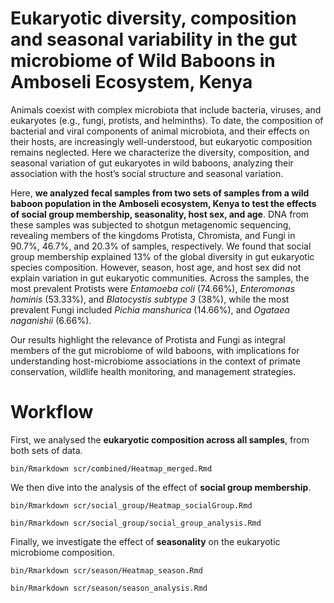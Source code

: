 # Eukaryotic diversity, composition and seasonal variability in the gut microbiome of Wild Baboons in Amboseli Ecosystem, Kenya

Animals coexist with complex microbiota that include bacteria, viruses, and eukaryotes (e.g., fungi, protists, and helminths). To date, the composition of bacterial and viral components of animal microbiota, and their effects on their hosts, are increasingly well-understood, but eukaryotic composition remains neglected. Here we characterize the diversity, composition, and seasonal variation of gut eukaryotes in wild baboons, analyzing their association with the host’s social structure and seasonal variation. 

Here, **we analyzed fecal samples from two sets of samples from a wild baboon population in the Amboseli ecosystem, Kenya to test the effects of social group membership, seasonality, host sex, and age**. DNA from these samples was subjected to shotgun metagenomic sequencing, revealing members of the kingdoms Protista, Chromista, and Fungi in 90.7%, 46.7%, and 20.3% of samples, respectively. We found that social group membership explained 13% of the global diversity in gut eukaryotic species composition. However, season, host age, and host sex did not explain variation in gut eukaryotic communities. Across the samples, the most prevalent Protists were *Entamoeba coli* (74.66%), *Enteromonas hominis* (53.33%), and *Blatocystis subtype 3* (38%), while the most prevalent Fungi included *Pichia manshurica* (14.66%), and *Ogataea naganishii* (6.66%). 

Our results highlight the relevance of Protista and Fungi as integral members of the gut microbiome of wild baboons, with implications for understanding host-microbiome associations in the context of primate conservation, wildlife health monitoring, and management strategies.

# Workflow
First, we analysed the **eukaryotic composition across all samples**, from both sets of data.

`bin/Rmarkdown scr/combined/Heatmap_merged.Rmd`

We then dive into the analysis of the effect of **social group membership**.

`bin/Rmarkdown scr/social_group/Heatmap_socialGroup.Rmd`

`bin/Rmarkdown scr/social_group/social_group_analysis.Rmd`

Finally, we investigate the effect of **seasonality** on the eukaryotic microbiome composition. 

`bin/Rmarkdown scr/season/Heatmap_season.Rmd`

`bin/Rmarkdown scr/season/season_analysis.Rmd`
